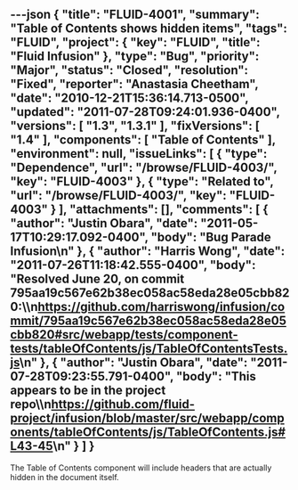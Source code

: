 ---json
{
  "title": "FLUID-4001",
  "summary": "Table of Contents shows hidden items",
  "tags": "FLUID",
  "project": {
    "key": "FLUID",
    "title": "Fluid Infusion"
  },
  "type": "Bug",
  "priority": "Major",
  "status": "Closed",
  "resolution": "Fixed",
  "reporter": "Anastasia Cheetham",
  "date": "2010-12-21T15:36:14.713-0500",
  "updated": "2011-07-28T09:24:01.936-0400",
  "versions": [
    "1.3",
    "1.3.1"
  ],
  "fixVersions": [
    "1.4"
  ],
  "components": [
    "Table of Contents"
  ],
  "environment": null,
  "issueLinks": [
    {
      "type": "Dependence",
      "url": "/browse/FLUID-4003/",
      "key": "FLUID-4003"
    },
    {
      "type": "Related to",
      "url": "/browse/FLUID-4003/",
      "key": "FLUID-4003"
    }
  ],
  "attachments": [],
  "comments": [
    {
      "author": "Justin Obara",
      "date": "2011-05-17T10:29:17.092-0400",
      "body": "Bug Parade Infusion\n"
    },
    {
      "author": "Harris Wong",
      "date": "2011-07-26T11:18:42.555-0400",
      "body": "Resolved June 20, on commit 795aa19c567e62b38ec058ac58eda28e05cbb820:\\\n<https://github.com/harriswong/infusion/commit/795aa19c567e62b38ec058ac58eda28e05cbb820#src/webapp/tests/component-tests/tableOfContents/js/TableOfContentsTests.js>\n"
    },
    {
      "author": "Justin Obara",
      "date": "2011-07-28T09:23:55.791-0400",
      "body": "This appears to be in the project repo\\\n<https://github.com/fluid-project/infusion/blob/master/src/webapp/components/tableOfContents/js/TableOfContents.js#L43-45>\n"
    }
  ]
}
---
The Table of Contents component will include headers that are actually hidden in the document itself.

        